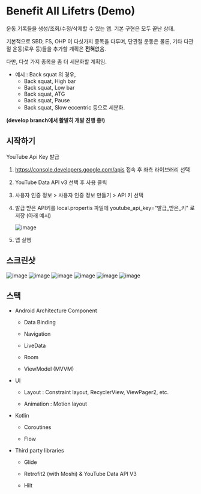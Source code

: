 # Benefit All Lifetrs (Demo)
운동 기록들을 생성/조회/수정/삭제할 수 있는 앱. 기본 구현은 모두 끝난 상태. 

기본적으로 SBD, FS, OHP 이 다섯가지 종목을 다루며,  단관절 운동은 물론, 기타 다관절 운동(로우 등)들을 추가할 계획은 **전혀**없음.  

다만, 다섯 가지 종목을 좀 더 세분화할 계획임. 

- 예시 : Back squat 의 경우,
    - Back squat, High bar
    - Back squat, Low bar
    - Back squat, ATG
    - Back squat, Pause
    - Back squat, Slow eccentric 등으로 세분화.


**(develop branch에서 활발히 개발 진행 중!)**


## 시작하기

YouTube Api Key 발급
1. https://console.developers.google.com/apis 접속 후 좌측 라이브러리 선택

2. YouTube Data API v3 선택 후 사용 클릭

3. 사용자 인증 정보 > 사용자 인증 정보 만들기 > API 키 선택

4. 발급 받은 API키를 local.propertis 파일에 youtube_api_key="발급_받은_키" 로 저장 (아래 예시)

    ![image](https://user-images.githubusercontent.com/50101902/128626221-cf8228a6-e024-46a6-8e75-d6bbdbdf45ad.png)

5. 앱 실행

## 스크린샷

![image](https://user-images.githubusercontent.com/50101902/128626757-9f32f8d6-964b-4a6b-b5f6-0a17913b5704.png)
![image](https://user-images.githubusercontent.com/50101902/128626826-02c6e93c-ae32-4e70-8f7b-db56737c81bb.png)
![image](https://user-images.githubusercontent.com/50101902/128626759-1932a27a-bdef-402c-a7bc-7c2af1bea688.png)
![image](https://user-images.githubusercontent.com/50101902/128626760-a7aee93a-6644-4980-809d-e6ca2e9e09ab.png)
![image](https://user-images.githubusercontent.com/50101902/128626761-d9d98660-552a-4211-a1f3-7cb72cd420dd.png)
![image](https://user-images.githubusercontent.com/50101902/128626762-5b5f103b-78bb-48e9-8590-36a6d1a975f7.png)


## 스택
- Android Architecture Component

    - Data Binding
    
    - Navigation
    
    - LiveData
    
    - Room
    
    - ViewModel (MVVM)
    
- UI

    - Layout : Constraint layout, RecyclerView, ViewPager2, etc.
    
    - Animation : Motion layout
    
    
    
- Kotlin

    - Coroutines
    
    - Flow
    
- Third party libraries

    - Glide
    
    - Retrofit2 (with Moshi) & YouTube Data API V3
    
    - Hilt

